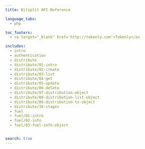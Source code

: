 ```yaml
---
title: Bitsplit API Reference

language_tabs:
  - php

toc_footers:
  - <a target="_blank" href='http://tokenly.com'>Tokenly</a>

includes:
  - intro
  - authentication
  - distribute
  - distribute/01-intro
  - distribute/02-create
  - distribute/03-list
  - distribute/04-get
  - distribute/05-update
  - distribute/06-delete
  - distribute/07-distribution-object
  - distribute/08-distribution-list-object
  - distribute/09-distribution-tx-object
  - distribute/10-stages
  - fuel
  - fuel/01-intro
  - fuel/02-info
  - fuel/03-fuel-info-object


search: true
---
```

